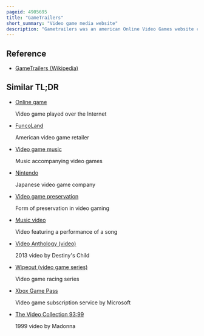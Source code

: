 ```yaml
---
pageid: 4905695
title: "GameTrailers"
short_summary: "Video game media website"
description: "Gametrailers was an american Online Video Games website created by Geoffrey R. Grotz and Brandon Jones in 2002. The website specialized in Multimedia Content, including Trailers and gameplay Footage of upcoming and recently released Video Games, as well as an Array of original Video Content focusing on Video Games, including Reviews, Countdown Shows, and other web Series."
---
```


## Reference

- [GameTrailers (Wikipedia)](https://en.wikipedia.org/?curid=4905695)

## Similar TL;DR

- [Online game](/tldr/en/online-game)

  Video game played over the Internet

- [FuncoLand](/tldr/en/funcoland)

  American video game retailer

- [Video game music](/tldr/en/video-game-music)

  Music accompanying video games

- [Nintendo](/tldr/en/nintendo)

  Japanese video game company

- [Video game preservation](/tldr/en/video-game-preservation)

  Form of preservation in video gaming

- [Music video](/tldr/en/music-video)

  Video featuring a performance of a song

- [Video Anthology (video)](/tldr/en/video-anthology-video)

  2013 video by Destiny's Child

- [Wipeout (video game series)](/tldr/en/wipeout-video-game-series)

  Video game racing series

- [Xbox Game Pass](/tldr/en/xbox-game-pass)

  Video game subscription service by Microsoft

- [The Video Collection 93:99](/tldr/en/the-video-collection-9399)

  1999 video by Madonna
